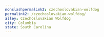 ```yaml
---
﻿nonslashpermalink2: czechoslovakian-wolfdog
permalink2: /czechoslovakian-wolfdog/
alley: Czechoslovakian Wolfdog
city: Columbia
state: South Carolina
---
```

